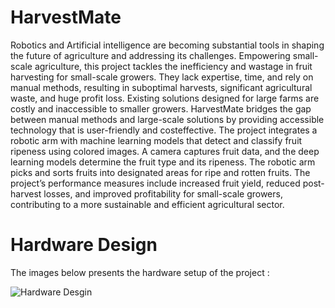 # HarvestMate

Robotics and Artificial intelligence are becoming substantial tools in shaping the future of agriculture and addressing its challenges. Empowering small-scale agriculture, this project tackles the inefficiency and wastage in fruit harvesting for small-scale growers. They lack expertise, time, and rely on manual methods, resulting in suboptimal harvests, significant agricultural waste, and huge profit loss. Existing solutions designed for large farms are costly and inaccessible to smaller growers. HarvestMate bridges the gap between manual methods and large-scale solutions by providing accessible technology that is user-friendly and costeffective. The project integrates a robotic arm with machine learning models that detect and classify fruit ripeness using colored images. A camera captures fruit data, and the deep learning models determine the fruit type and its ripeness. The robotic arm picks and sorts fruits into designated areas for ripe and rotten fruits. The project’s performance measures include increased fruit yield, reduced post-harvest losses, and improved profitability for small-scale growers, contributing to a more sustainable and efficient agricultural sector. 

# Hardware Design 

The images below presents the hardware setup of the project : 

![Hardware Desgin](image-url)
